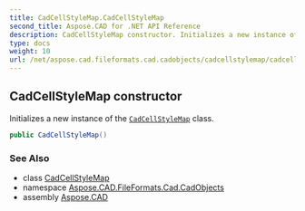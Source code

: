 ```yaml
---
title: CadCellStyleMap.CadCellStyleMap
second_title: Aspose.CAD for .NET API Reference
description: CadCellStyleMap constructor. Initializes a new instance of the CadCellStyleMap class
type: docs
weight: 10
url: /net/aspose.cad.fileformats.cad.cadobjects/cadcellstylemap/cadcellstylemap/
---
```

## CadCellStyleMap constructor

Initializes a new instance of the [`CadCellStyleMap`](../) class.

```csharp
public CadCellStyleMap()
```

### See Also

* class [CadCellStyleMap](../)
* namespace [Aspose.CAD.FileFormats.Cad.CadObjects](../../cadcellstylemap/)
* assembly [Aspose.CAD](../../../)


